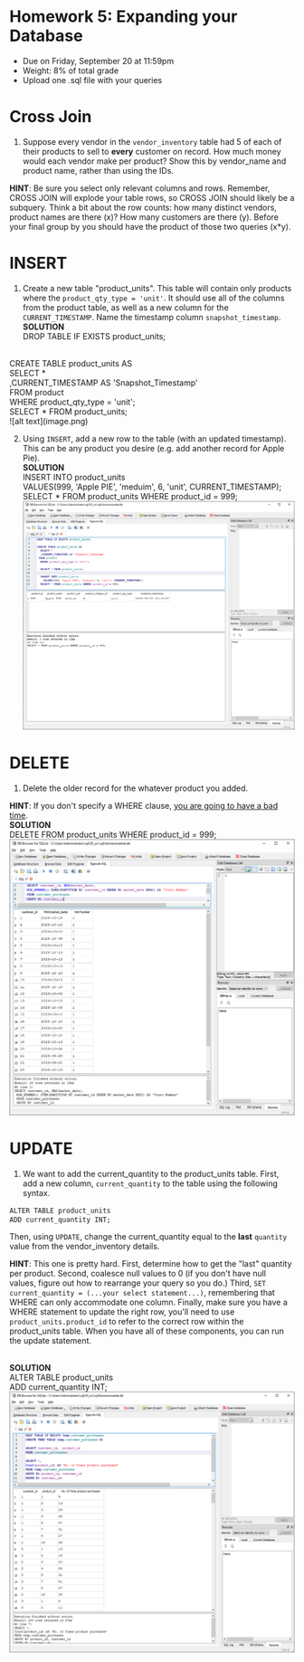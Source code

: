 # Homework 5: Expanding your Database

-  	Due on Friday, September 20 at 11:59pm
-  	Weight: 8% of total grade
-  	Upload one .sql file with your queries

# Cross Join
1. Suppose every vendor in the `vendor_inventory` table had 5 of each of their products to sell to **every** customer on record. How much money would each vendor make per product? Show this by vendor_name and product name, rather than using the IDs.

**HINT**: Be sure you select only relevant columns and rows. Remember, CROSS JOIN will explode your table rows, so CROSS JOIN should likely be a subquery. Think a bit about the row counts: how many distinct vendors, product names are there (x)? How many customers are there (y). Before your final group by you should have the product of those two queries (x\*y). 


# INSERT
1. Create a new table "product_units". This table will contain only products where the `product_qty_type = 'unit'`. It should use all of the columns from the product table, as well as a new column for the `CURRENT_TIMESTAMP`.  Name the timestamp column `snapshot_timestamp`.
<br>**SOLUTION**<br>
      DROP TABLE IF EXISTS product_units;
<br>
      CREATE TABLE product_units AS <br>
      SELECT * <br>
      ,CURRENT_TIMESTAMP AS 'Snapshot_Timestamp' <br>
      FROM product <br>
       WHERE product_qty_type = 'unit'; 
 <br> 
      SELECT * FROM product_units; <br>
      ![alt text](image.png)

2. Using `INSERT`, add a new row to the table (with an updated timestamp). This can be any product you desire (e.g. add another record for Apple Pie). 
<br>**SOLUTION**<br>
       INSERT INTO product_units <br>
       VALUES(999, 'Apple PIE', 'meduim', 6, 'unit', CURRENT_TIMESTAMP); <br>
       SELECT * FROM product_units WHERE product_id = 999;   <br>
       ![alt text](image-1.png)

# DELETE 
1. Delete the older record for the whatever product you added.

**HINT**: If you don't specify a WHERE clause, [you are going to have a bad time](https://imgflip.com/i/8iq872).
<br>**SOLUTION**<br>
       DELETE FROM product_units WHERE product_id = 999; <br>
       ![alt text](image-2.png)

# UPDATE
1. We want to add the current_quantity to the product_units table. First, add a new column, `current_quantity` to the table using the following syntax.
```
ALTER TABLE product_units
ADD current_quantity INT;
```

Then, using `UPDATE`, change the current_quantity equal to the **last** `quantity` value from the vendor_inventory details. 

**HINT**: This one is pretty hard. First, determine how to get the "last" quantity per product. Second, coalesce null values to 0 (if you don't have null values, figure out how to rearrange your query so you do.) Third, `SET current_quantity = (...your select statement...)`, remembering that WHERE can only accommodate one column. Finally, make sure you have a WHERE statement to update the right row, you'll need to use `product_units.product_id` to refer to the correct row within the product_units table. When you have all of these components, you can run the update statement.

<br>**SOLUTION**<br>
      ALTER TABLE product_units <br>
      ADD current_quantity INT; <br>
      ![alt text](image-3.png)
